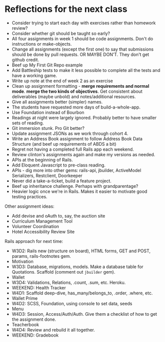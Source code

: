 # Reflections for the next class

* Consider trying to start each day with exercises rather than homework review?
* Consider whether git should be taught so early?
* All four assignments in week 1 should be code assignments.  Don't do instructions or make-objects.
* Change all assignments (except the first one) to say that submissions should be done by pull requests. OR MAYBE DON'T.  They don't get github credit.
* Beef up My First Git Repo example
* Add Battleship tests to make it less possible to complete all the tests and have a working game.
* Write up note at the end of week 2 as an exercise
* Clean up assignment formatting - **merge requirements and normal mode**.  **merge the two kinds of objectives**.  Get consistent about deliverables (maybe unbold) and notes/additional resources.
* Give all assignments better (simpler) names.
* The students have requested more days of build-a-whole-app.
* Use Foundation instead of Bourbon
* Readings at night were largely ignored.  Probably better to have smaller sets of reading.
* Git immersion stunk.  Pro Git better?
* Update assignment JSONs as we work through cohort 4.
* Write an Address Book assignment to follow Address Book Data Structure (and beef up requirements of ABDS a bit)
* Regret not having a completed full Rails app each weekend.
* Review clinton's assignments again and make my versions as needed.
* APIs at the beginning of Rails.
* Add Eloquent Javascript to pre-class reading.
* APIs - dig more into other gems: rails-api, jbuilder, ActiveModel Serializers, Restclient, Doorkeeper
* Never did a take-a-ticket, build a feature project.
* Beef up inheritance challenge.  Perhaps with grandparentage?
* Heavier logic once we're in Rails.  Makes it easier to motivate good testing practices.

Other assignment ideas:

* Add devise and oAuth to, say, the auction site
* Curriculum Management Tool
* Volunteer Coordination
* Hotel Accessibility Review Site


Rails approach for next time:

* W3D2: Rails new (structure on board), HTML forms, GET and POST, params, rails-footnotes gem.
* Motivation
* W3D3: Database, migrations, models. Make a database table for Quotations. Scaffold (comment out `jbuilder` gem).
* Wallet
* W3D4: Validations, Relations, .count, .sum, etc.  Heroku.  
* WEEKEND: Health Tracker
* W4D1: Scaffold deep-dive, has_many/belongs_to, .order, .where, etc.
* Wallet Prime
* W4D2: SCSS, Foundation, using console to set data, seeds
* Menu
* W4D3: Session, Access/Auth/Auth.  Give them a checklist of how to get the assignment done.
* Teacherbook
* W4D4: Review and rebuild it all together.
* WEEKEND: Gradebook
